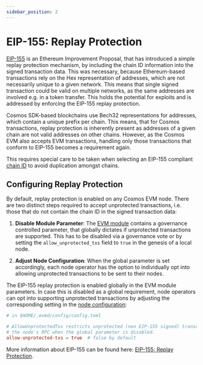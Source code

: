 ```yaml
---
sidebar_position: 2
---
```


# EIP-155: Replay Protection

[EIP-155](https://eips.ethereum.org/EIPS/eip-155) is an Ethereum Improvement Proposal,
that has introduced a simple replay protection mechanism,
by including the chain ID information into the signed transaction data.
This was necessary, because Ethereum-based transactions rely on the Hex representation of addresses,
which are not necessarily unique to a given network.
This means that single signed transaction could be valid on multiple networks,
as the same addresses are involved e.g. in a token transfer.
This holds the potential for exploits and is addressed by enforcing the EIP-155 replay protection.

Cosmos SDK-based blockchains use Bech32 representations for addresses, which contain a unique prefix per chain.
This means, that for Cosmos transactions, replay protection is inherently present as addresses of a given chain
are not valid addresses on other chains.
However, as the Cosmos EVM also accepts EVM transactions, handling only those transactions that conform to EIP-155
becomes a requirement again.

This requires special care to be taken when selecting an EIP-155 compliant [chain ID](./chain-id.mdx)
to avoid duplication amongst chains.

## Configuring Replay Protection

By default, replay protection is enabled on any Cosmos EVM node.
There are two distinct steps required to accept unprotected transactions, i.e. those that do not contain the chain ID
in the signed transaction data:

1. **Disable Module Parameter**:
The [EVM module](../modules/vm#parameters) contains a governance controlled parameter,
that globally dictates if unprotected transactions are supported.
This has to be disabled via a governance vote or
by setting the `allow_unprotected_txs` field to `true` in the genesis of a local node.

2. **Adjust Node Configuration**:
When the global parameter is set accordingly, each node operator has the option to individually opt into allowing
unprotected transactions to be sent to their nodes.

The EIP-155 replay protection is enabled globally in the EVM module parameters.
In case this is disabled as a global requirement, node operators can opt into supporting unprotected transactions
by adjusting the corresponding setting in the [node configuration](https://github.com/cosmos/evm/blob/v0.1.0/server/config/toml.go#L74-L76):

```toml
# in $HOME/.evmd/config/config.toml

# AllowUnprotectedTxs restricts unprotected (non EIP-155 signed) transactions to be submitted via
# the node's RPC when the global parameter is disabled.
allow-unprotected-txs = true  # false by default
```

More information about EIP-155 can be found here: [EIP-155: Replay Protection](../../protocol/concepts/replay-protection.md).